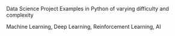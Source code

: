 Data Science Project Examples in Python of varying difficulty and complexity

Machine Learning,
Deep Learning,
Reinforcement Learning,
AI
 
